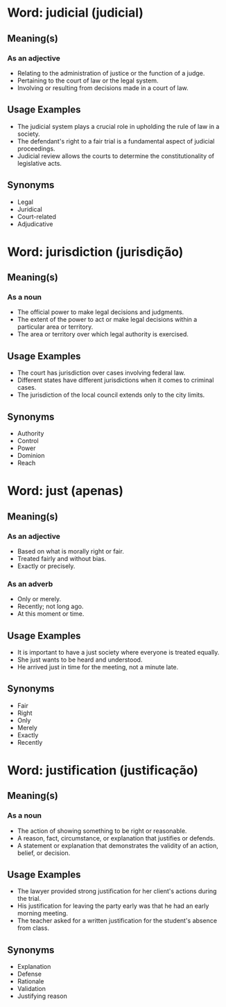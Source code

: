 # Word: judicial (judicial)  
## Meaning(s)  
### As an adjective  
- Relating to the administration of justice or the function of a judge.  
- Pertaining to the court of law or the legal system.  
- Involving or resulting from decisions made in a court of law.  

## Usage Examples  
- The judicial system plays a crucial role in upholding the rule of law in a society.  
- The defendant's right to a fair trial is a fundamental aspect of judicial proceedings.  
- Judicial review allows the courts to determine the constitutionality of legislative acts.  

## Synonyms  
- Legal  
- Juridical  
- Court-related  
- Adjudicative  

# Word: jurisdiction (jurisdição)  
## Meaning(s)  
### As a noun  
- The official power to make legal decisions and judgments.  
- The extent of the power to act or make legal decisions within a particular area or territory.  
- The area or territory over which legal authority is exercised.  

## Usage Examples  
- The court has jurisdiction over cases involving federal law.  
- Different states have different jurisdictions when it comes to criminal cases.  
- The jurisdiction of the local council extends only to the city limits.  

## Synonyms  
- Authority  
- Control  
- Power  
- Dominion  
- Reach  

# Word: just (apenas)  
## Meaning(s)  
### As an adjective  
- Based on what is morally right or fair.  
- Treated fairly and without bias.  
- Exactly or precisely.  

### As an adverb  
- Only or merely.  
- Recently; not long ago.  
- At this moment or time.  

## Usage Examples  
- It is important to have a just society where everyone is treated equally.  
- She just wants to be heard and understood.  
- He arrived just in time for the meeting, not a minute late.  

## Synonyms  
- Fair  
- Right  
- Only  
- Merely  
- Exactly  
- Recently  

# Word: justification (justificação)  
## Meaning(s)  
### As a noun  
- The action of showing something to be right or reasonable.  
- A reason, fact, circumstance, or explanation that justifies or defends.  
- A statement or explanation that demonstrates the validity of an action, belief, or decision.  

## Usage Examples  
- The lawyer provided strong justification for her client's actions during the trial.  
- His justification for leaving the party early was that he had an early morning meeting.  
- The teacher asked for a written justification for the student's absence from class.  

## Synonyms  
- Explanation  
- Defense  
- Rationale  
- Validation  
- Justifying reason  

